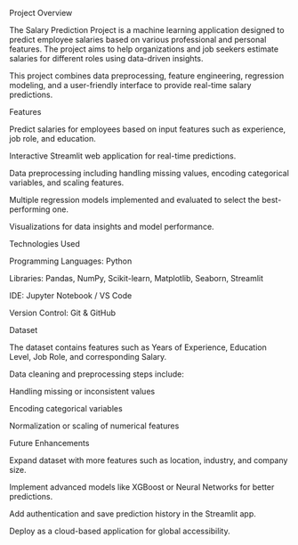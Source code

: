 Project Overview

The Salary Prediction Project is a machine learning application designed to predict employee salaries based on various professional and personal features. The project aims to help organizations and job seekers estimate salaries for different roles using data-driven insights.

This project combines data preprocessing, feature engineering, regression modeling, and a user-friendly interface to provide real-time salary predictions.

Features

Predict salaries for employees based on input features such as experience, job role, and education.

Interactive Streamlit web application for real-time predictions.

Data preprocessing including handling missing values, encoding categorical variables, and scaling features.

Multiple regression models implemented and evaluated to select the best-performing one.

Visualizations for data insights and model performance.

Technologies Used

Programming Languages: Python

Libraries: Pandas, NumPy, Scikit-learn, Matplotlib, Seaborn, Streamlit

IDE: Jupyter Notebook / VS Code

Version Control: Git & GitHub

Dataset

The dataset contains features such as Years of Experience, Education Level, Job Role, and corresponding Salary.

Data cleaning and preprocessing steps include:

Handling missing or inconsistent values

Encoding categorical variables

Normalization or scaling of numerical features

Future Enhancements

Expand dataset with more features such as location, industry, and company size.

Implement advanced models like XGBoost or Neural Networks for better predictions.

Add authentication and save prediction history in the Streamlit app.

Deploy as a cloud-based application for global accessibility.
